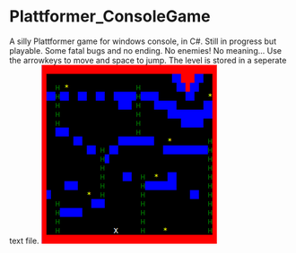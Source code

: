# Plattformer_ConsoleGame
A silly Plattformer game for windows console, in C#. Still in progress but playable.
Some fatal bugs and no ending. No enemies! No meaning...
Use the arrowkeys to move and space to jump.
The level is stored in a seperate text file.
![alt tag](https://raw.githubusercontent.com/nilsjc/Plattformer_ConsoleGame/master/ASCII_platformer.png)
